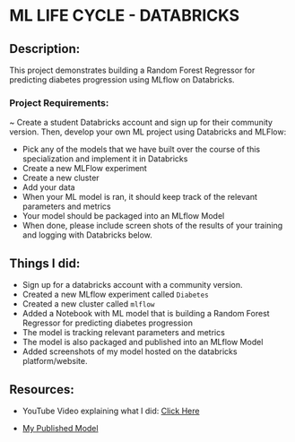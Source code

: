 # ML LIFE CYCLE - DATABRICKS

## Description:

This project demonstrates building a Random Forest Regressor for predicting diabetes progression using MLflow on Databricks.

### Project Requirements:

~ Create a student Databricks account and sign up for their community version. Then, develop your own ML project using Databricks and MLFlow:

- Pick any of the models that we have built over the course of this specialization and implement it in Databricks
- Create a new MLFlow experiment
- Create a new cluster
- Add your data
- When your ML model is ran, it should keep track of the relevant parameters and metrics
- Your model should be packaged into an MLflow Model
- When done, please include screen shots of the results of your training and logging with Databricks below.

## Things I did:

- Sign up for a databricks account with a community version.
- Created a new MLflow experiment called `Diabetes`
- Created a new cluster called `mlflow`
- Added a Notebook with ML model that is building a Random Forest Regressor for predicting diabetes progression
- The model is tracking relevant parameters and metrics
- The model is also packaged and published into an MLflow Model
- Added screenshots of my model hosted on the databricks platform/website.

## Resources:

- YouTube Video explaining what I did: [Click Here]()
  
- [My Published Model](https://databricks-prod-cloudfront.cloud.databricks.com/public/4027ec902e239c93eaaa8714f173bcfc/2693522773022789/2108849380992658/4970763558763/latest.html)
  










